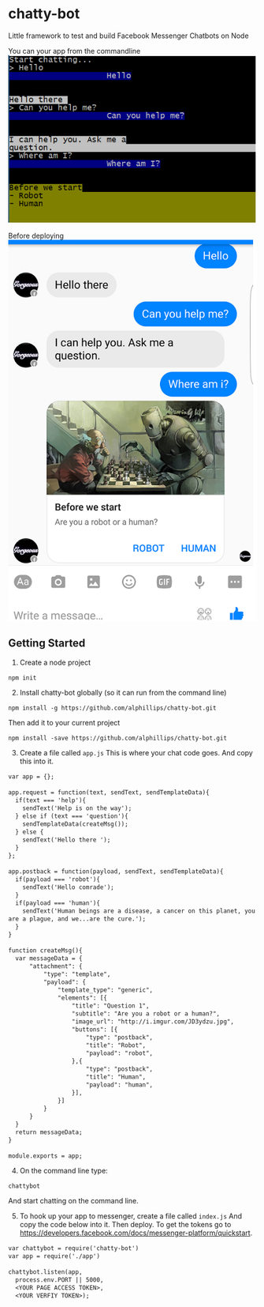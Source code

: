 # chatty-bot
Little framework to test and build Facebook Messenger Chatbots on Node

You can your app from the commandline
![Command line example](cmd.png)

Before deploying
![Messenger example](example-messenger.png)


## Getting Started

1. Create a node project
  ```
  npm init
  ```

2. Install chatty-bot globally (so it can run from the command line)

  ```
  npm install -g https://github.com/alphillips/chatty-bot.git
  ```

  Then add it to your current project

  ```
  npm install -save https://github.com/alphillips/chatty-bot.git
  ```

3. Create a file called `app.js`
  This is where your chat code goes. And copy this into it.
  ```
  var app = {};

  app.request = function(text, sendText, sendTemplateData){
    if(text === 'help'){
      sendText('Help is on the way');
    } else if (text === 'question'){
      sendTemplateData(createMsg());
    } else {
      sendText('Hello there ');
    }
  };

  app.postback = function(payload, sendText, sendTemplateData){
    if(payload === 'robot'){
      sendText('Hello comrade');
    }
    if(payload === 'human'){
      sendText('Human beings are a disease, a cancer on this planet, you are a plague, and we...are the cure.');
    }
  }

  function createMsg(){
    var messageData = {
        "attachment": {
            "type": "template",
            "payload": {
                "template_type": "generic",
                "elements": [{
                    "title": "Question 1",
                    "subtitle": "Are you a robot or a human?",
                    "image_url": "http://i.imgur.com/JD3ydzu.jpg",
                    "buttons": [{
                        "type": "postback",
                        "title": "Robot",
                        "payload": "robot",
                    },{
                        "type": "postback",
                        "title": "Human",
                        "payload": "human",
                    }],
                }]
            }
        }
    }
    return messageData;
  }

  module.exports = app;
  ```

4. On the command line type:
  ```
  chattybot
  ```

  And start chatting on the command line.

5. To hook up your app to messenger, create a file called ```index.js```
  And copy the code below into it. Then deploy.
  To get the tokens go to https://developers.facebook.com/docs/messenger-platform/quickstart.

  ```
  var chattybot = require('chatty-bot')
  var app = require('./app')

  chattybot.listen(app,
    process.env.PORT || 5000,
    <YOUR PAGE ACCESS TOKEN>,
    <YOUR VERFIY TOKEN>);

  ```
